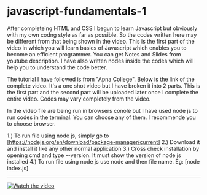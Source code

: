 # javascript-fundamentals-1
After completeing HTML and CSS I begun to learn Javascript but obviously with my own codng style as far as possible. So the codes written here may be different from that being shown in the video. This is the first part of the video in which you will learn basics of Javascript which enables you to become an efficient programmer. You can get Notes and Slides from youtube description. I have also written nodes inside the codes which will help you to understand the code better.

The tutorial I have followed is from "Apna College". Below is the link of the complete video. It's a one shot video but I have broken it into 2 parts. This is the first part and the second part will be uploaded later once I complete the entire video. Codes may vary completely from the video.

In the video file are being run in browsers conole but I have used node js to run codes in the terminal. You can choose any of them. I recommende you to choose browser.

  1.) To run file using node js, simply go to 
    [https://nodejs.org/en/download/package-manager/current]
  2.) Download it and install it like any other normal application
  3.) Cross check installation by opening cmd and type --version. It must show the version of node js installed
  4.) To run file using node js use node and then file name. Eg: [node index.js]

---
[![Watch the video](https://img.youtube.com/vi/VlPiVmYuoqw/0.jpg)](https://youtu.be/VlPiVmYuoqw?si=jhERQabVmm209H58)




